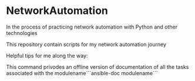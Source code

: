 # NetworkAutomation
In the process of practicing network automation with Python and other technologies

This repository contain scripts for my network automation journey

Helpful tips for me along the way:

This command privodes an offline version of documentation of all the tasks associated with the modulename\```ansible-doc modulename```
